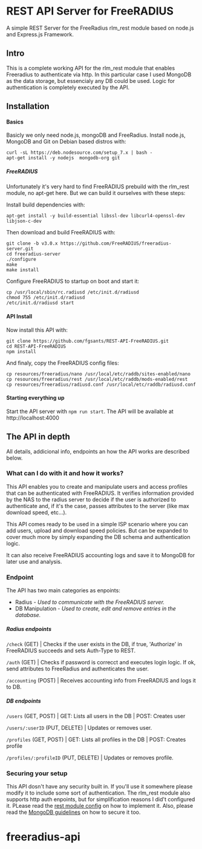 # REST API Server for FreeRADIUS
A simple REST Server for the FreeRadius rlm_rest module based on node.js and Express.js Framework.

## Intro
This is a complete working API for the rlm_rest module that enables Freeradius to authenticate via http. In this particular case I used MongoDB as the data storage, but essencialy any DB could be used. Logic for authentication is completely executed by the API. 

## Installation

#### Basics
Basicly we only need node.js, mongoDB and FreeRadius. Install node.js, MongoDB and Git on Debian based distros with:

```
curl -sL https://deb.nodesource.com/setup_7.x | bash -
apt-get install -y nodejs  mongodb-org git
```

##### FreeRADIUS
Unfortunately it's very hard to find FreeRADIUS prebuild with the rlm_rest module, no apt-get here. But we can build it ourselves with these steps:

Install build dependencies with:
```
apt-get install -y build-essential libssl-dev libcurl4-openssl-dev libjson-c-dev
```

Then download and build FreeRADIUS with:
```
git clone -b v3.0.x https://github.com/FreeRADIUS/freeradius-server.git
cd freeradius-server
./configure
make
make install
```

Configure FreeRADIUS to startup on boot and start it:
```
cp /usr/local/sbin/rc.radiusd /etc/init.d/radiusd
chmod 755 /etc/init.d/radiusd
/etc/init.d/radiusd start
```

#### API Install
Now install this API with:
```
git clone https://github.com/fgsants/REST-API-FreeRADIUS.git
cd REST-API-FreeRADIUS
npm install
```
And finaly, copy the FreeRADIUS config files:
```
cp resources/freeradius/nano /usr/local/etc/raddb/sites-enabled/nano
cp resources/freeradius/rest /usr/local/etc/raddb/mods-enabled/rest
cp resources/freeradius/radiusd.conf /usr/local/etc/raddb/radiusd.conf
```

#### Starting everything up

Start the API server with ```npm run start```.
The API will be available at http://localhost:4000

## The API in depth
All details, addicional info, endpoints an how the API works are described below.

### What can I do with it and how it works?
This API enables you to create and manipulate users and access profiles that can be authenticated with FreeRADIUS. It verifies information provided by the NAS to the radius server to decide if the user is authorized to authenticate and, if it's the case, passes attributes to the server (like max download speed, etc...).

This API comes ready to be used in a simple ISP scenario where you can add users, upload and download speed policies. But can be expanded to cover much more by simply expanding the DB schema and authentication logic.

It can also receive FreeRADIUS accounting logs and save it to MongoDB for later use and analysis.


### Endpoint
The API has two main categories as enpoints:

* Radius - *Used to communicate with the FreeRADIUS server.*
* DB Manipulation - *Used to create, edit and remove entries in the database.*

##### Radius endpoints

```/check``` (GET) | Checks if the user exists in the DB, if true, 'Authorize' in FreeRADIUS succeeds and sets Auth-Type to REST.

```/auth``` (GET) | Checks if password is correcct and executes login logic. If ok, send attributes to FreeRadius and authenticates the user.

```/accounting``` (POST) | Receives accounting info from FreeRADIUS and logs it to DB.


##### DB endpoints

```/users``` (GET, POST) | GET: Lists all users in the DB | POST: Creates user

```/users/:userID``` (PUT, DELETE) | Updates or removes user.
	
```/profiles``` (GET, POST) | GET: Lists all profiles in the DB | POST: Creates profile
	
```/profiles/:profileID``` (PUT, DELETE) | Updates or removes profile.

### Securing your setup
This API dosn't have any security built in. If you'll use it somewhere please modify it to include some sort of authentication. The rlm_rest module also supports http auth enpoints, but for simplification reasons I did't configured it. PLease read the [rest module config](https://github.com/FreeRADIUS/freeradius-server/blob/v3.0.x/raddb/mods-available/rest) on how to implement it. Also, please read the [MongoDB guidelines](https://docs.mongodb.com/manual/security) on how to secure it too.
# freeradius-api
